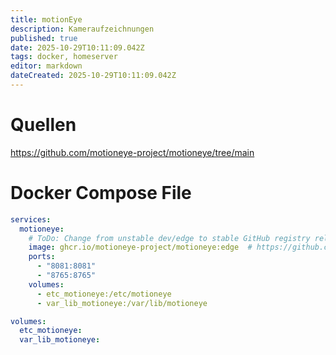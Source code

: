 ```yaml
---
title: motionEye
description: Kameraufzeichnungen
published: true
date: 2025-10-29T10:11:09.042Z
tags: docker, homeserver
editor: markdown
dateCreated: 2025-10-29T10:11:09.042Z
---
```


# Quellen
https://github.com/motioneye-project/motioneye/tree/main

# Docker Compose File

```yaml
services:
  motioneye:
    # ToDo: Change from unstable dev/edge to stable GitHub registry release and Docker registry release, once available
    image: ghcr.io/motioneye-project/motioneye:edge  # https://github.com/motioneye-project/motioneye/pkgs/container/motioneye
    ports:
      - "8081:8081"
      - "8765:8765"
    volumes:
      - etc_motioneye:/etc/motioneye
      - var_lib_motioneye:/var/lib/motioneye

volumes:
  etc_motioneye:
  var_lib_motioneye:
```